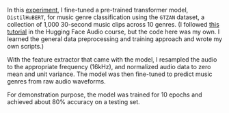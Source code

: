 In this [experiment](Finetuning-DistilHuBERT-for-Music-Genre-Classification.ipynb), I fine-tuned a pre-trained transformer model, `DistilHuBERT`, for music genre classification using the `GTZAN` dataset, a collection of 1,000 30-second music clips across 10 genres. (I followed [this tutorial](https://huggingface.co/learn/audio-course/chapter4/fine-tuning#fine-tuning-the-model) in the Hugging Face Audio course, but the code here was my own. I learned the general data preprocessing and training approach and wrote my own scripts.)

With the feature extractor that came with the model, I resampled the audio to the appropriate frequency (16kHz), and normalized audio data to zero mean and unit variance. The model was then fine-tuned to predict music genres from raw audio waveforms. 

For demonstration purpose, the model was trained for 10 epochs and achieved about 80% accuracy on a testing set.